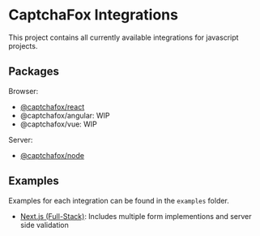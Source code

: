# CaptchaFox Integrations

This project contains all currently available integrations for javascript projects.

## Packages

Browser:

- [@captchafox/react](https://github.com/CaptchaFox/javascript-integrations/tree/master/packages/react)
- @captchafox/angular: WIP
- @captchafox/vue: WIP

Server:

- [@captchafox/node](https://github.com/CaptchaFox/javascript-integrations/tree/master/packages/node)

## Examples

Examples for each integration can be found in the `examples` folder.

- [Next.js (Full-Stack)](https://github.com/CaptchaFox/javascript-integrations/tree/master/examples/nextjs): Includes multiple form implementions and server side validation
